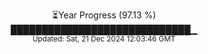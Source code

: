 <p align="center">
⏳Year Progress (97.13 %)<br>
█████████████████████████████▁ <br>
<sub>Updated: Sat, 21 Dec 2024 12:03:46 GMT</sub>
</p>

